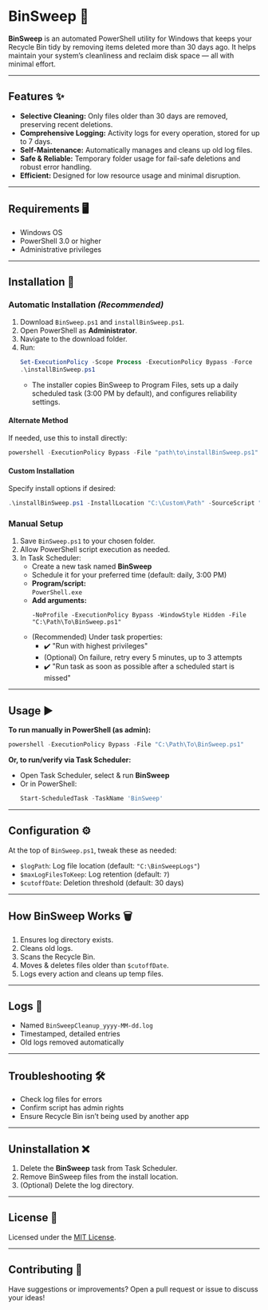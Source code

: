 # BinSweep 🧹

**BinSweep** is an automated PowerShell utility for Windows that keeps your Recycle Bin tidy by removing items deleted more than 30 days ago. It helps maintain your system’s cleanliness and reclaim disk space — all with minimal effort.

---

## Features ✨

- **Selective Cleaning:** Only files older than 30 days are removed, preserving recent deletions.
- **Comprehensive Logging:** Activity logs for every operation, stored for up to 7 days.
- **Self-Maintenance:** Automatically manages and cleans up old log files.
- **Safe & Reliable:** Temporary folder usage for fail-safe deletions and robust error handling.
- **Efficient:** Designed for low resource usage and minimal disruption.

---

## Requirements 🖥️

- Windows OS
- PowerShell 3.0 or higher
- Administrative privileges

---

## Installation 🚀

### Automatic Installation _(Recommended)_

1. Download `BinSweep.ps1` and `installBinSweep.ps1`.
2. Open PowerShell as **Administrator**.
3. Navigate to the download folder.
4. Run:
    ```powershell
    Set-ExecutionPolicy -Scope Process -ExecutionPolicy Bypass -Force
    .\installBinSweep.ps1
    ```
   - The installer copies BinSweep to Program Files, sets up a daily scheduled task (3:00 PM by default), and configures reliability settings.

#### Alternate Method

If needed, use this to install directly:
```powershell
powershell -ExecutionPolicy Bypass -File "path\to\installBinSweep.ps1"
```

#### Custom Installation

Specify install options if desired:
```powershell
.\installBinSweep.ps1 -InstallLocation "C:\Custom\Path" -SourceScript "C:\Path\To\BinSweep.ps1"
```

### Manual Setup

1. Save `BinSweep.ps1` to your chosen folder.
2. Allow PowerShell script execution as needed.
3. In Task Scheduler:
   - Create a new task named **BinSweep**
   - Schedule it for your preferred time (default: daily, 3:00 PM)
   - **Program/script:**  
     `PowerShell.exe`
   - **Add arguments:**
     ```
     -NoProfile -ExecutionPolicy Bypass -WindowStyle Hidden -File "C:\Path\To\BinSweep.ps1"
     ```
   - (Recommended) Under task properties:
      - ✔️ "Run with highest privileges"
      - (Optional) On failure, retry every 5 minutes, up to 3 attempts
      - ✔️ "Run task as soon as possible after a scheduled start is missed"

---

## Usage ▶️

**To run manually in PowerShell (as admin):**
```powershell
powershell -ExecutionPolicy Bypass -File "C:\Path\To\BinSweep.ps1"
```

**Or, to run/verify via Task Scheduler:**
- Open Task Scheduler, select & run **BinSweep**
- Or in PowerShell:
  ```powershell
  Start-ScheduledTask -TaskName 'BinSweep'
  ```

---

## Configuration ⚙️

At the top of `BinSweep.ps1`, tweak these as needed:
- `$logPath`: Log file location (default: `"C:\BinSweepLogs"`)
- `$maxLogFilesToKeep`: Log retention (default: `7`)
- `$cutoffDate`: Deletion threshold (default: 30 days)

---

## How BinSweep Works 🗑️

1. Ensures log directory exists.
2. Cleans old logs.
3. Scans the Recycle Bin.
4. Moves & deletes files older than `$cutoffDate`.
5. Logs every action and cleans up temp files.

---

## Logs 📄

- Named `BinSweepCleanup_yyyy-MM-dd.log`
- Timestamped, detailed entries
- Old logs removed automatically

---

## Troubleshooting 🛠️

- Check log files for errors
- Confirm script has admin rights
- Ensure Recycle Bin isn’t being used by another app

---

## Uninstallation ❌

1. Delete the **BinSweep** task from Task Scheduler.
2. Remove BinSweep files from the install location.
3. (Optional) Delete the log directory.

---

## License 📜

Licensed under the [MIT License](LICENSE).

---

## Contributing 🤝

Have suggestions or improvements? Open a pull request or issue to discuss your ideas!
